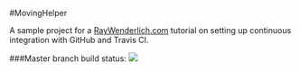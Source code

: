 #MovingHelper

A sample project for a [RayWenderlich.com](http://www.raywenderlich.com) tutorial on setting up continuous integration with GitHub and Travis CI. 

###Master branch build status: 
![](https://travis-ci.org/designatednerd/MovingHelper.svg?branch=master)